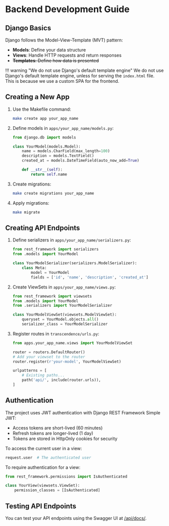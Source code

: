 # Backend Development Guide

## Django Basics

Django follows the Model-View-Template (MVT) pattern:

- **Models**: Define your data structure
- **Views**: Handle HTTP requests and return responses
- <del>**Templates**: Define how data is presented</del>

!!! warning "We do not use Django's default template engine"
     We do not use Django's default template engine, unless for serving the `index.html` file.
     This is because we use a custom SPA for the frontend.

## Creating a New App

1. Use the Makefile command:
   ```bash
   make create app your_app_name
   ```

2. Define models in `apps/your_app_name/models.py`:
   ```python
   from django.db import models

   class YourModel(models.Model):
       name = models.CharField(max_length=100)
       description = models.TextField()
       created_at = models.DateTimeField(auto_now_add=True)

       def __str__(self):
           return self.name
   ```

3. Create migrations:
   ```bash
   make create migrations your_app_name
   ```

4. Apply migrations:
   ```bash
   make migrate
   ```

## Creating API Endpoints

1. Define serializers in `apps/your_app_name/serializers.py`:
   ```python
   from rest_framework import serializers
   from .models import YourModel

   class YourModelSerializer(serializers.ModelSerializer):
       class Meta:
           model = YourModel
           fields = ['id', 'name', 'description', 'created_at']
   ```

2. Create ViewSets in `apps/your_app_name/views.py`:
   ```python
   from rest_framework import viewsets
   from .models import YourModel
   from .serializers import YourModelSerializer

   class YourModelViewSet(viewsets.ModelViewSet):
       queryset = YourModel.objects.all()
       serializer_class = YourModelSerializer
   ```

3. Register routes in `transcendence/urls.py`:
   ```python
   from apps.your_app_name.views import YourModelViewSet

   router = routers.DefaultRouter()
   # Add your viewset to the router
   router.register(r'your-model', YourModelViewSet)

   urlpatterns = [
       # Existing paths...
       path('api/', include(router.urls)),
   ]
   ```

## Authentication

The project uses JWT authentication with Django REST Framework Simple JWT:

- Access tokens are short-lived (60 minutes)
- Refresh tokens are longer-lived (1 day)
- Tokens are stored in HttpOnly cookies for security

To access the current user in a view:

```python
request.user  # The authenticated user
```

To require authentication for a view:

```python
from rest_framework.permissions import IsAuthenticated

class YourView(viewsets.ViewSet):
    permission_classes = [IsAuthenticated]
```

## Testing API Endpoints

You can test your API endpoints using the Swagger UI at [/api/docs/](http://localhost:8000/api/docs/).
